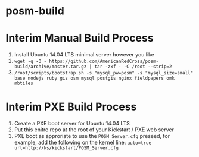 # posm-build

Interim Manual Build Process
============================

 1. Install Ubuntu 14.04 LTS minimal server however you like
 2.  `wget -q -O - https://github.com/AmericanRedCross/posm-build/archive/master.tar.gz | tar -zxf - -C /root --strip=2`
 3. `/root/scripts/bootstrap.sh -s "mysql_pw=posm" -s "mysql_size=small" base nodejs ruby gis osm mysql postgis nginx fieldpapers omk mbtiles`

Interim PXE Build Process
=========================

 1. Create a PXE boot server for Ubuntu 14.04 LTS
 2. Put this enitre repo at the root of your Kickstart / PXE web server
 3. PXE boot as approriate to use the `POSM_Server.cfg` preseed, for example, add the following on the kernel line: `auto=true url=http://ks/kickstart/POSM_Server.cfg`
